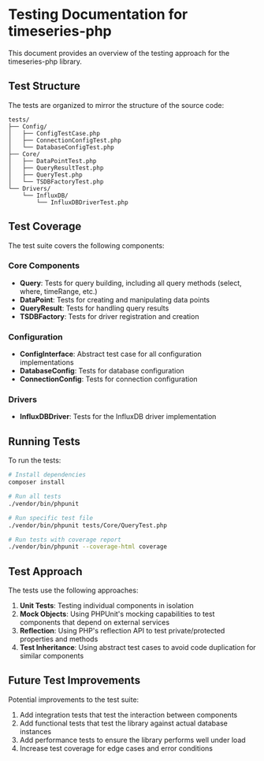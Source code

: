 # Testing Documentation for timeseries-php

This document provides an overview of the testing approach for the timeseries-php library.

## Test Structure

The tests are organized to mirror the structure of the source code:

```
tests/
├── Config/
│   ├── ConfigTestCase.php
│   ├── ConnectionConfigTest.php
│   └── DatabaseConfigTest.php
├── Core/
│   ├── DataPointTest.php
│   ├── QueryResultTest.php
│   ├── QueryTest.php
│   └── TSDBFactoryTest.php
└── Drivers/
    └── InfluxDB/
        └── InfluxDBDriverTest.php
```

## Test Coverage

The test suite covers the following components:

### Core Components
- **Query**: Tests for query building, including all query methods (select, where, timeRange, etc.)
- **DataPoint**: Tests for creating and manipulating data points
- **QueryResult**: Tests for handling query results
- **TSDBFactory**: Tests for driver registration and creation

### Configuration
- **ConfigInterface**: Abstract test case for all configuration implementations
- **DatabaseConfig**: Tests for database configuration
- **ConnectionConfig**: Tests for connection configuration

### Drivers
- **InfluxDBDriver**: Tests for the InfluxDB driver implementation

## Running Tests

To run the tests:

```bash
# Install dependencies
composer install

# Run all tests
./vendor/bin/phpunit

# Run specific test file
./vendor/bin/phpunit tests/Core/QueryTest.php

# Run tests with coverage report
./vendor/bin/phpunit --coverage-html coverage
```

## Test Approach

The tests use the following approaches:

1. **Unit Tests**: Testing individual components in isolation
2. **Mock Objects**: Using PHPUnit's mocking capabilities to test components that depend on external services
3. **Reflection**: Using PHP's reflection API to test private/protected properties and methods
4. **Test Inheritance**: Using abstract test cases to avoid code duplication for similar components

## Future Test Improvements

Potential improvements to the test suite:

1. Add integration tests that test the interaction between components
2. Add functional tests that test the library against actual database instances
3. Add performance tests to ensure the library performs well under load
4. Increase test coverage for edge cases and error conditions
